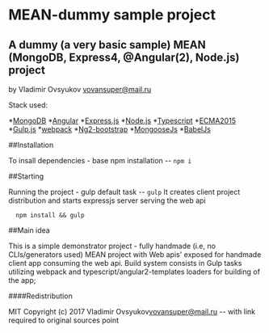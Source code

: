 # MEAN-dummy sample project

## A dummy (a very basic sample) MEAN (MongoDB, Express4, @Angular(2), Node.js) project 

by Vladimir Ovsyukov <vovansuper@mail.ru>


Stack used: 

  *[MongoDB](https://www.mongodb.com/)
  *[Angular](http://angular.io)
  *[Express.js](http://expressjs.com)
  *[Node.js](http://nodejs.org)
    *[Typescript](http://www.typescriptlang.org/)
    *[ECMA2015](http://www.ecma-international.org/ecma-262/6.0/)
    *[Gulp.js](http://gulpjs.com/)
    *[webpack](http://webpack.github.io/)
    *[Ng2-bootstrap](http://valor-software.com/ng2-bootstrap/)
    *[MongooseJs](http://mongoosejs.com/)
    *[BabelJs](http://babeljs.io/)


##Installation

To insall dependencies - base npm installation -- `npm i`


##Starting

Running the project - gulp default task -- `gulp`
It creates client project distribution and starts expressjs server serving the web api

```shell
  npm install && gulp
```


##Main idea

This is a simple demonstrator project - fully handmade (i.e, no CLIs/generators used) MEAN project with Web apis' exposed for
handmade client app consuming the web api. Build system consists in Gulp tasks utilizing webpack and typescript/angular2-templates loaders
for building of the app;

####Redistribution

MIT 
Copyright (c) 2017 Vladimir Ovsyukov<vovansuper@mail.ru> -- with link required to original sources point
